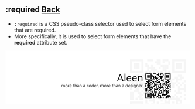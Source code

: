 ## :required [**Back**](./../pseudoClass.md)

- `:required` is a CSS pseudo-class selector used to select form elements that are required.
- More specifically, it is used to select form elements that have the **required** attribute set.

<a href="http://aleen42.github.io/" target="_blank" ><img src="./../../../pic/tail.gif"></a>